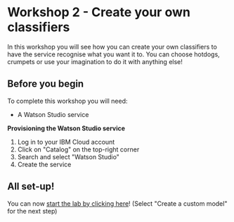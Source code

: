 # Workshop 2 - Create your own classifiers

In this workshop you will see how you can create your own classifiers to have the service recognise what you want it to.
You can choose hotdogs, crumpets or use your imagination to do it with anything else!

## Before you begin

To complete this workshop you will need:
- A Watson Studio service

**Provisioning the Watson Studio service**

1. Log in to your IBM Cloud account
2. Click on "Catalog" on the top-right corner
3. Search and select "Watson Studio" 
4. Create the service

## All set-up!

You can now [start the lab by clicking here](https://datascience.ibm.com/docs/content/analyze-data/visual-recognition-setting-up.html)! (Select "Create a custom  model" for the next step)
